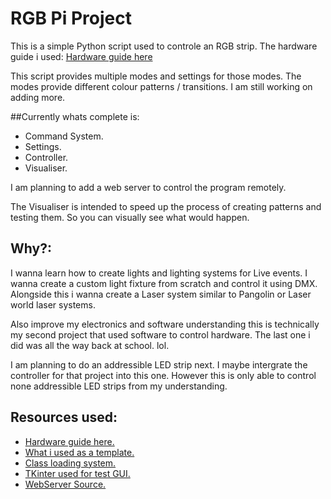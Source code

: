 # RGB Pi Project

This is a simple Python script used to controle an RGB strip.
The hardware guide i used: [Hardware guide here](https://dordnung.de/raspberrypi-ledstrip/) 

This script provides multiple modes and settings for those modes. The modes provide different colour patterns / transitions. I am still working on adding more.

##Currently whats complete is:
- Command System.
- Settings.
- Controller.
- Visualiser.

I am planning to add a web server to control the program remotely.

The Visualiser is intended to speed up the process of creating patterns and testing them. So you can visually see what would happen.

## Why?: 
I wanna learn how to create lights and lighting systems for Live events. I wanna create a custom light fixture from scratch and control it using DMX. Alongside this i wanna create a Laser system similar to Pangolin or Laser world laser systems.

Also improve my electronics and software understanding this is technically my second project that used software to control hardware. The last one i did was all the way back at school. lol.

I am planning to do an addressible LED strip next. I maybe intergrate the controller for that project into this one. However this is only able to control none addressible LED strips from my understanding.

## Resources used:
- [Hardware guide here.](https://dordnung.de/raspberrypi-ledstrip/) 
- [What i used as a template.](https://github.com/dordnung/raspberrypi-ledstrip/tree/master) 
- [Class loading system.](hhttps://stackoverflow.com/questions/3178285/list-classes-in-directory-python)
- [TKinter used for test GUI.](https://realpython.com/python-gui-tkinter/) 
- [WebServer Source.](https://pythonbasics.org/webserver/)